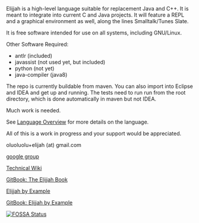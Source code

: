 Elijjah is a high-level language suitable for replacement Java and C++. It is meant to
integrate into current C and Java projects. It will feature a REPL and a graphical environment as well,
along the lines Smalltalk/Tunes Slate.

It is free software intended for use on all systems, including GNU/Linux.

Other Software Required:

* antlr (included)
* javassist (not used yet, but included)
* python (not yet)
* java-compiler (java8)

The repo is currently buildable from maven. You can also import into Eclipse and IDEA
and get up and running. The tests need to run run from the root directory, which is
done automatically in maven but not IDEA.

Much work is needed.

See [Language Overview](docs/language-overview.md) for more details on the language.

All of this is a work in progress and your support would be appreciated.

oluoluolu+elijah (at) gmail.com

[google group](https://groups.google.com/forum/#!forum/elijjah)

[Technical Wiki](https://gitlab.com/elijah-team/elijah-lang/-/wikis/home)

[GitBook: The Elijjah Book](https://oluoluolu-gh.gitbook.io/elijjah-book/)

[Elijjah by Example](https://elijjah-by-example.github.io)

[GitBook: Elijjah by Example](https://oluoluolu-gh.gitbook.io/elijjah-by-example/)

[![FOSSA Status](https://app.fossa.com/api/projects/git%2Bgitlab.com%2Felijah-team%2Felijah-lang.svg?type=large)](https://app.fossa.com/projects/git%2Bgitlab.com%2Felijah-team%2Felijah-lang?ref=badge_large)
